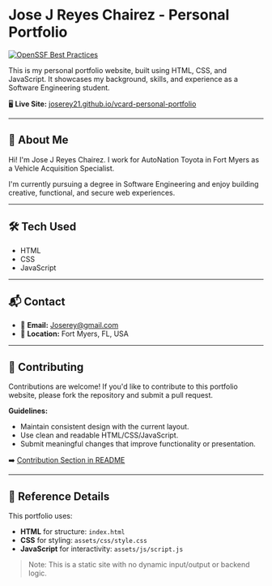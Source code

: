 # Jose J Reyes Chairez - Personal Portfolio

[![OpenSSF Best Practices](https://bestpractices.dev/projects/10247/badge)](https://bestpractices.dev/projects/10247)

This is my personal portfolio website, built using HTML, CSS, and JavaScript. It showcases my background, skills, and experience as a Software Engineering student.

🖥️ **Live Site:** [joserey21.github.io/vcard-personal-portfolio](https://joserey21.github.io/vcard-personal-portfolio)


---

## 📌 About Me

Hi! I'm Jose J Reyes Chairez. I work for AutoNation Toyota in Fort Myers as a Vehicle Acquisition Specialist.  

I'm currently pursuing a degree in Software Engineering and enjoy building creative, functional, and secure web experiences.

---

## 🛠️ Tech Used

- HTML  
- CSS  
- JavaScript  

---

## 📬 Contact

- 📧 **Email:** Joserey@gmail.com  
- 📍 **Location:** Fort Myers, FL, USA  

---

## 🤝 Contributing

Contributions are welcome! If you'd like to contribute to this portfolio website, please fork the repository and submit a pull request.

**Guidelines:**
- Maintain consistent design with the current layout.
- Use clean and readable HTML/CSS/JavaScript.
- Submit meaningful changes that improve functionality or presentation.

➡️ [Contribution Section in README](https://github.com/Joserey21/vcard-personal-portfolio/blob/master/README.md#-contributing)

---

## 📂 Reference Details

This portfolio uses:
- **HTML** for structure: `index.html`
- **CSS** for styling: `assets/css/style.css`
- **JavaScript** for interactivity: `assets/js/script.js`

> Note: This is a static site with no dynamic input/output or backend logic.
